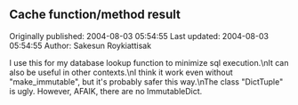 ## Cache function/method result

Originally published: 2004-08-03 05:54:55
Last updated: 2004-08-03 05:54:55
Author: Sakesun Roykiattisak

I use this for my database lookup function to minimize sql execution.\nIt can also be useful in other contexts.\nI think it work even without "make_immutable", but it's probably safer this way.\nThe class "DictTuple" is ugly. However, AFAIK, there are no ImmutableDict.